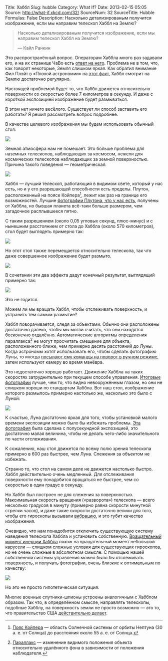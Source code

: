 Title: Хаббл
Slug: hubble
Category: What If?
Date: 2013-02-15 05:05
Source: http://what-if.xkcd.com/32/
SourceNum: 32
SourceTitle: Hubble
Formulas: False
Description: Насколько детализированым получится изображение, если мы направим телескоп Хаббл на Землю?

> Насколько детализированым получится изображение, если мы направим телескоп Хаббл на Землю?
>
> — Кайл Ранкин

Это распространённый вопрос. Операторам Хаббла много раз задавали его, и на их странице ЧаВо есть [ответ на него](http://hubblesite.org/reference_desk/faq/answer.php.id=78&cat=topten). Проблема не в том, что, как говорят некоторые, Земля слишком яркая. Как обратил внимание Фил Плэйт в «Плохой астрономии» на [этот факт](http://www.badastronomy.com/mad/2000/hubbleearth.html), Хаббл смотрит на Землю достаточно регулярно.

Настоящей проблемой будет то, что Хаббл движется относительно поверхности со скоростью более 7 километров в секунду. И даже с короткой экспозицией изображение будет размываться.

В этом нет ничего весёлого. Существует ли способ заставить его работать? Я решил рассмотреть вопрос подробнее.

В качестве целевого изображения мы будем использовать обычный стол:

![](/uploads/032-hubble/hubble_normal.png "")

Земная атмосфера нам не помешает. Это больше проблема для наземных телескопов, наблюдающих за космосом, нежели для космических телескопов наблюдающих за земной поверхностью. Причина такого поведения — геометрическая:

![](/uploads/032-hubble/hubble_distortion_ru.png "")

Хаббл — лучший телескоп, работающий в видимом свете, который у нас есть, но и у его разрешающей способности есть пределы. Плутон, расположенный на поясе Койпера[^1], лежит как раз на границе его возможностей. Лучшие [фотографии Плутона, что у нас есть](http://hubblesite.org/newscenter/archive/releases/solar-system/pluto/2010/06/), получены от Хаббла, но бывшая планета всё-таки больше размером, чем загадочное расплывшееся пятно.

С таким разрешением (около 0,05 угловых секунд, плюс-минус) и с нынешним расстоянием от стола до Хаббла (около 570 километров), стол будет выглядеть примерно так:

![](/uploads/032-hubble/hubble_pluto.png "")

Но этот стол также перемещается относительно телескопа, так что даже совершенное изображение будет размыто.

![](/uploads/032-hubble/hubble_motion_1.png "")

В сочетании эти два эффекта дадут конечный результат, выглядящий примерно так:

![](/uploads/032-hubble/hubble_motion_2.png "")

Это не годится.

Можем ли мы вращать Хаббл, чтобы отслеживать поверхность, и устранить тем самым размытие?

Хаббл поворачивается, следя за объектами. Обычно они расположены достаточно далеко, чтобы мы могли считать, что они находятся бесконечно отдалённо. Автоматические алгоритмы определения параллакса[^2] не могут просчитать смещение для объекта, расположенного ближе, чем примерно десять расстояний до Луны. Когда астрономы хотят использовать его, чтобы сделать фотографию Луны, то иногда [посылают ему команды на поворот в ручном режиме](http://www.stsci.edu/hst/HST_overview/documents/uir/UIR-2007-01.pdf), затем используют камеру во время манёвра.

Это недостаточно хорошо работает. Движение Хаббла на таких скоростях затруднительно при текущем способе управления. [Итоговые фотографии](http://hubblesite.org/newscenter/archive/releases/1999/14) лучше, чем то, что видно невооружённым глазом, но они не слишком хороши по стандартам Хаббла. Вот наш стол, изображение которого размылось примерно настолько же, насколько это было с Луной:

![](/uploads/032-hubble/hubble_moon.png "")

К счастью, Луна достаточно яркая для того, чтобы установкой малого времени экспозиции можно было бы избежать проблемы. [Эта фотография](http://hubblesite.org/newscenter/archive/releases/2012/22/fastfacts/) была сделана с полусекундной экспозицией, это достаточно малая величина, чтобы не делать чего-либо значительного по части отслеживания.

К сожалению, наш стол движется по всему полю зрения телескопа примерно в 600 раз быстрее, чем Луна. Слежения за объектом не избежать.

Странно то, что стол на самом деле не движется настолько быстро. Хаббл действительно очень медленный. Для отслеживания поверхности ему понадобится вращаться не быстрее, чем со скоростью в один градус в секунду.

Но Хаббл был построен не для слежения за поверхностью. Максимальная скорость вращения («разворота») телескопа — всего несколько градусов в минуту (примерно равна скорости минутной стрелки часов), и даже такие скорости достаточно велики для того, чтобы его гироскопы вызывали [вибрацию](http://www.pha.jhu.edu/groups/hst10x/pdffiles/HST10X_Technical.pdf), и это губит качество изображения.

Очевидно, что нам понадобится отключить существующую систему наведения телескопа Хаббла и установить собственную. [Вращательный момент инерции Хаббла](http://www.dept.aoe.vt.edu/~cdhall/courses/aoe5984/bs.pdf) похож на вращательный момент небольшой карусели — слишком сложные условия для существующих гироскопов, но не очень сложные в абсолютном смысле. С помощью нашей собственной системы управления можно было бы отслеживать поверхность, и получать фотографии, очень близкие к оптимальным по качеству:

![](/uploads/032-hubble/hubble_pluto.png "")

Но это не просто гипотетическая ситуация.

Многие военные спутники-шпионы устроены аналогичным с Хабблом образом. Так что, в определённом смысле, направлять телескопы, подобные Хабблу, на поверхность земли не просто возможно — это то, что правительство США [действительно делает](http://www.onorbit.com/node/3850).

[^1]: [Пояс Койпера](http://ru.wikipedia.org/wiki/Пояс_Койпера) — область Солнечной системы от орбиты Нептуна (30 а. е. от Солнца) до расстояния около 55 а. е. от Солнца.
[^2]: [Параллакс](http://ru.wikipedia.org/wiki/Параллакс) — изменение видимого положения объекта относительно удалённого фона в зависимости от положения наблюдателя.

